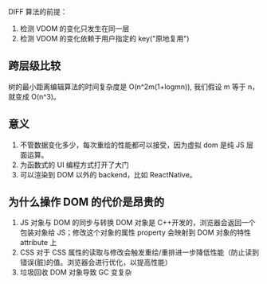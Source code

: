 <!-- @format -->

DIFF 算法的前提：

1. 检测 VDOM 的变化只发生在同一层
2. 检测 VDOM 的变化依赖于用户指定的 key("原地复用")

## 跨层级比较

树的最小距离编辑算法的时间复杂度是 O(n^2m(1+logmn)), 我们假设 m 等于 n， 就变成 O(n^3)。

## 意义

1. 不管数据变化多少，每次重绘的性能都可以接受，因为虚拟 dom 是纯 JS 层面运算。
2. 为函数式的 UI 编程方式打开了大门
3. 可以渲染到 DOM 以外的 backend，比如 ReactNative。

## 为什么操作 DOM 的代价是昂贵的

1.  JS 对象与 DOM 的同步与转换
    DOM 对象是 C++开发的，浏览器会返回一个包装对象给 JS；修改这个对象的属性 property 会映射到 DOM 对象的特性 attribute 上
2.  CSS
    对于 CSS 属性的读取与修改会触发重绘/重排进一步降低性能（防止读到错误(脏)的值。浏览器会进行优化，以提高性能）
3.  垃圾回收
    DOM 对象导致 GC 变复杂
